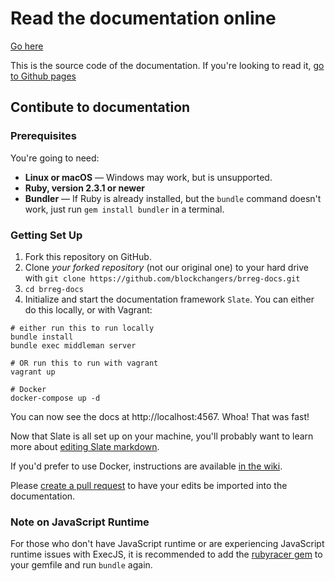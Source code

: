 # Read the documentation online

[Go here](https://symfoni.github.io/brreg-docs/)

This is the source code of the documentation. If you're looking to read it, [go to Github pages](https://symfoni.github.io/brreg-docs/)

Contibute to documentation
------------------------------

### Prerequisites

You're going to need:

 - **Linux or macOS** — Windows may work, but is unsupported.
 - **Ruby, version 2.3.1 or newer**
 - **Bundler** — If Ruby is already installed, but the `bundle` command doesn't work, just run `gem install bundler` in a terminal.

### Getting Set Up

1. Fork this repository on GitHub.
2. Clone *your forked repository* (not our original one) to your hard drive with `git clone https://github.com/blockchangers/brreg-docs.git`
3. `cd brreg-docs`
4. Initialize and start the documentation framework `Slate`. You can either do this locally, or with Vagrant:

```shell
# either run this to run locally
bundle install
bundle exec middleman server

# OR run this to run with vagrant
vagrant up

# Docker
docker-compose up -d
```

You can now see the docs at http://localhost:4567. Whoa! That was fast!

Now that Slate is all set up on your machine, you'll probably want to learn more about [editing Slate markdown](https://github.com/lord/slate/wiki/Markdown-Syntax).

If you'd prefer to use Docker, instructions are available [in the wiki](https://github.com/lord/slate/wiki/Docker).

Please [create a pull request](https://github.com/blockchangers/brreg-docs/pulls) to have your edits be imported into the documentation. 

### Note on JavaScript Runtime

For those who don't have JavaScript runtime or are experiencing JavaScript runtime issues with ExecJS, it is recommended to add the [rubyracer gem](https://github.com/cowboyd/therubyracer) to your gemfile and run `bundle` again.
